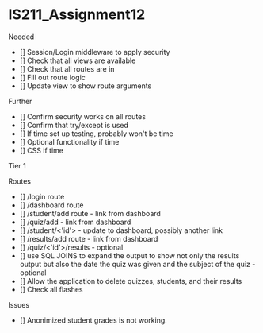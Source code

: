 # IS211_Assignment12

Needed

- [] Session/Login middleware to apply security
- [] Check that all views are available
- [] Check that all routes are in
- [] Fill out route logic
- [] Update view to show route arguments

Further

- [] Confirm security works on all routes
- [] Confirm that try/except is used
- [] If time set up testing, probably won't be time
- [] Optional functionality if time
- [] CSS if time

Tier 1

Routes

- [] /login route
- [] /dashboard route
- [] /student/add route - link from dashboard
- [] /quiz/add - link from dashboard
- [] /student/<'id'> - update to dashboard, possibly another link
- [] /results/add route - link from dashboard
- [] /quiz/<'id'>/results - optional
- [] use SQL JOINS to expand the output to show not only the results output but also the date the quiz was given and the subject of the quiz - optional
- [] Allow the application to delete quizzes, students, and their results
- [] Check all flashes


Issues

- [] Anonimized student grades is not working.